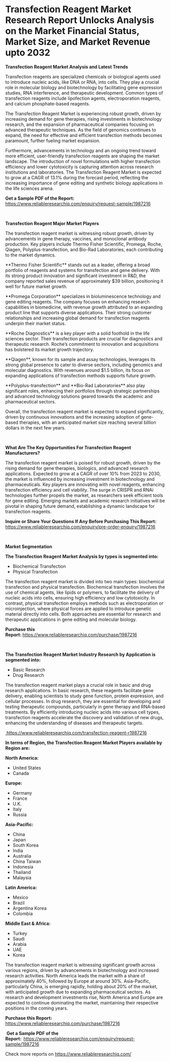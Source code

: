 <p><h1>Transfection Reagent Market Research Report Unlocks Analysis on the Market Financial Status, Market Size, and Market Revenue upto 2032</h1></p><p><strong>Transfection Reagent Market Analysis and Latest Trends</strong></p>
<p><p>Transfection reagents are specialized chemicals or biological agents used to introduce nucleic acids, like DNA or RNA, into cells. They play a crucial role in molecular biology and biotechnology by facilitating gene expression studies, RNA interference, and therapeutic development. Common types of transfection reagents include lipofection agents, electroporation reagents, and calcium phosphate-based reagents.</p><p>The Transfection Reagent Market is experiencing robust growth, driven by increasing demand for gene therapies, rising investments in biotechnology research, and the expansion of pharmaceutical companies focusing on advanced therapeutic techniques. As the field of genomics continues to expand, the need for effective and efficient transfection methods becomes paramount, further fueling market expansion.</p><p>Furthermore, advancements in technology and an ongoing trend toward more efficient, user-friendly transfection reagents are shaping the market landscape. The introduction of novel formulations with higher transfection efficiency and lower cytotoxicity is capturing attention across research institutions and laboratories. The Transfection Reagent Market is expected to grow at a CAGR of 13.1% during the forecast period, reflecting the increasing importance of gene editing and synthetic biology applications in the life sciences arena.</p></p>
<p><strong>Get a Sample PDF of the Report:&nbsp;</strong> <a href="https://www.reliableresearchiq.com/enquiry/request-sample/1987216?utm_campaign=2125&utm_medium=2&utm_source=Github&utm_content=ia&utm_term=30012025&utm_id=transfection-reagent">https://www.reliableresearchiq.com/enquiry/request-sample/1987216</a></p>
<p>&nbsp;</p>
<p><strong>Transfection Reagent Major Market Players</strong></p>
<p><p>The transfection reagent market is witnessing robust growth, driven by advancements in gene therapy, vaccines, and monoclonal antibody production. Key players include Thermo Fisher Scientific, Promega, Roche, Qiagen, Polyplus-transfection, and Bio-Rad Laboratories, each contributing to the market dynamics.</p><p>**Thermo Fisher Scientific** stands out as a leader, offering a broad portfolio of reagents and systems for transfection and gene delivery. With its strong product innovation and significant investment in R&D, the company reported sales revenue of approximately $39 billion, positioning it well for future market growth.</p><p>**Promega Corporation** specializes in bioluminescence technology and gene editing reagents. The company focuses on enhancing research capabilities in biomedicine, with revenue growth attributed to an expanding product line that supports diverse applications. Their strong customer relationships and increasing global demand for transfection reagents underpin their market status.</p><p>**Roche Diagnostics** is a key player with a solid foothold in the life sciences sector. Their transfection products are crucial for diagnostics and therapeutic research. Roche’s commitment to innovation and acquisitions has bolstered its market growth trajectory.</p><p>**Qiagen**, known for its sample and assay technologies, leverages its strong global presence to cater to diverse sectors, including genomics and molecular diagnostics. With revenues around $1.5 billion, its focus on expanding applications of transfection methods supports future growth.</p><p>**Polyplus-transfection** and **Bio-Rad Laboratories** also play significant roles, enhancing their portfolios through strategic partnerships and advanced technology solutions geared towards the academic and pharmaceutical sectors.</p><p>Overall, the transfection reagent market is expected to expand significantly, driven by continuous innovations and the increasing adoption of gene-based therapies, with an anticipated market size reaching several billion dollars in the next few years.</p></p>
<p>&nbsp;</p>
<p><strong>What Are The Key Opportunities For Transfection Reagent Manufacturers?</strong></p>
<p><p>The transfection reagent market is poised for robust growth, driven by the rising demand for gene therapies, biologics, and advanced research applications. Expected to grow at a CAGR of over 10% from 2023 to 2030, the market is influenced by increasing investment in biotechnology and pharmaceuticals. Key players are innovating with novel reagents, enhancing transfection efficiency and cell viability. The surge in CRISPR and RNAi technologies further propels the market, as researchers seek efficient tools for gene editing. Emerging markets and academic research initiatives will be pivotal in shaping future demand, establishing a dynamic landscape for transfection reagents.</p></p>
<p><strong>Inquire or Share Your Questions If Any Before Purchasing This Report:</strong> <a href="https://www.reliableresearchiq.com/enquiry/pre-order-enquiry/1987216?utm_campaign=2125&utm_medium=2&utm_source=Github&utm_content=ia&utm_term=30012025&utm_id=transfection-reagent">https://www.reliableresearchiq.com/enquiry/pre-order-enquiry/1987216</a></p>
<p>&nbsp;</p>
<p><strong>Market Segmentation</strong></p>
<p><strong>The Transfection Reagent Market Analysis by types is segmented into:</strong></p>
<p><ul><li>Biochemical Transfection</li><li>Physical Transfection</li></ul></p>
<p><p>The transfection reagent market is divided into two main types: biochemical transfection and physical transfection. Biochemical transfection involves the use of chemical agents, like lipids or polymers, to facilitate the delivery of nucleic acids into cells, ensuring high efficiency and low cytotoxicity. In contrast, physical transfection employs methods such as electroporation or microinjection, where physical forces are applied to introduce genetic material directly into cells. Both approaches are essential for research and therapeutic applications in gene editing and molecular biology.</p></p>
<p><strong>Purchase this Report:&nbsp;</strong><a href="https://www.reliableresearchiq.com/purchase/1987216?utm_campaign=2125&utm_medium=2&utm_source=Github&utm_content=ia&utm_term=30012025&utm_id=transfection-reagent">https://www.reliableresearchiq.com/purchase/1987216</a></p>
<p>&nbsp;</p>
<p><strong>The Transfection Reagent Market Industry Research by Application is segmented into:</strong></p>
<p><ul><li>Basic Research</li><li>Drug Research</li></ul></p>
<p><p>The transfection reagent market plays a crucial role in basic and drug research applications. In basic research, these reagents facilitate gene delivery, enabling scientists to study gene function, protein expression, and cellular processes. In drug research, they are essential for developing and testing therapeutic compounds, particularly in gene therapy and RNA-based treatments. By efficiently introducing nucleic acids into various cell types, transfection reagents accelerate the discovery and validation of new drugs, enhancing the understanding of diseases and therapeutic targets.</p></p>
<p><a href="https://www.reliableresearchiq.com/transfection-reagent-r1987216?utm_campaign=2125&utm_medium=2&utm_source=Github&utm_content=ia&utm_term=30012025&utm_id=transfection-reagent">&nbsp;https://www.reliableresearchiq.com/transfection-reagent-r1987216</a></p>
<p><strong>In terms of Region, the Transfection Reagent Market Players available by Region are:</strong></p>
<p>
    <p> <strong> North America: </strong>
        <ul>
            <li>United States</li>
            <li>Canada</li>
        </ul>
        </p> 
    <p> <strong> Europe: </strong>
        <ul>
            <li>Germany</li>
            <li>France</li>
            <li>U.K.</li>
            <li>Italy</li>
            <li>Russia</li>
        </ul>
        </p> 
    <p> <strong> Asia-Pacific: </strong>
        <ul>
            <li>China</li>
            <li>Japan</li>
            <li>South Korea</li>
            <li>India</li>
            <li>Australia</li>
            <li>China Taiwan</li>
            <li>Indonesia</li>
            <li>Thailand</li>
            <li>Malaysia</li>
        </ul>
        </p> 
    <p> <strong> Latin America: </strong>
        <ul>
            <li>Mexico</li>
            <li>Brazil</li>
            <li>Argentina Korea</li>
            <li>Colombia</li>
        </ul>
        </p> 
    <p> <strong> Middle East & Africa: </strong>
        <ul>
            <li>Turkey</li>
            <li>Saudi</li>
            <li>Arabia</li>
            <li>UAE</li>
            <li>Korea</li>
        </ul>
    </p>
    </p>
<p><p>The transfection reagent market is witnessing significant growth across various regions, driven by advancements in biotechnology and increased research activities. North America leads the market with a share of approximately 40%, followed by Europe at around 30%. Asia-Pacific, particularly China, is emerging rapidly, holding about 20% of the market, with anticipated growth due to expanding pharmaceutical sectors. As research and development investments rise, North America and Europe are expected to continue dominating the market, maintaining their respective positions in the coming years.</p></p>
<p><strong>Purchase this Report: </strong><a href="https://www.reliableresearchiq.com/purchase/1987216?utm_campaign=2125&utm_medium=2&utm_source=Github&utm_content=ia&utm_term=30012025&utm_id=transfection-reagent">https://www.reliableresearchiq.com/purchase/1987216</a></p>
<p>&nbsp;<strong>Get a Sample PDF of the Report:&nbsp;&nbsp;</strong><a href="https://www.reliableresearchiq.com/enquiry/request-sample/1987216?utm_campaign=2125&utm_medium=2&utm_source=Github&utm_content=ia&utm_term=30012025&utm_id=transfection-reagent">https://www.reliableresearchiq.com/enquiry/request-sample/1987216</a></p>
<p><strong></strong></p>
<p>Check more reports on <a href="https://www.reliableresearchiq.com/?utm_campaign=2125&utm_medium=2&utm_source=Github&utm_content=ia&utm_term=30012025&utm_id=transfection-reagent">https://www.reliableresearchiq.com/</a></p>